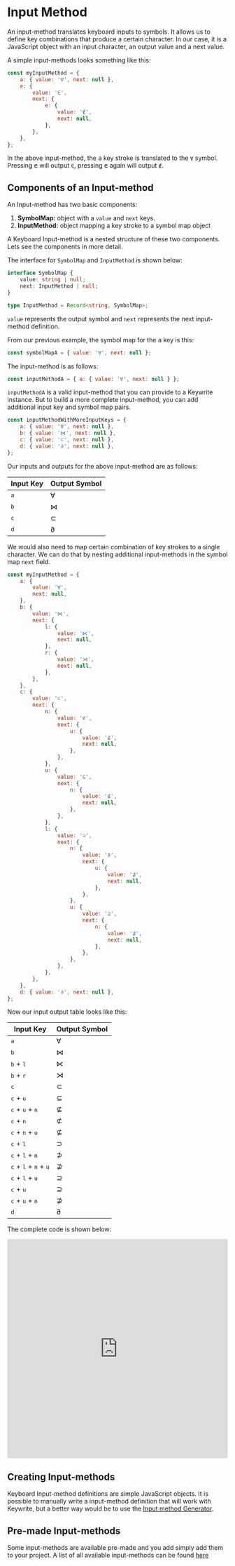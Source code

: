 # Input Method

An input-method translates keyboard inputs to symbols. It allows us to define
key combinations that produce a certain character.
In our case, it is a JavaScript object with an input character,
an output value and a next value.

A simple input-methods looks something like this:

```javascript
const myInputMethod = {
    a: { value: '∀', next: null },
    e: {
        value: '∈',
        next: {
            e: {
                value: '∉',
                next: null,
            },
        },
    },
};
```

In the above input-method, the <kbd>a</kbd> key stroke is translated to the `∀` symbol.
Pressing <kbd>e</kbd> will output `∈`, pressing <kbd>e</kbd> again will output `∉`.

## Components of an Input-method

An Input-method has two basic components:

1. **SymbolMap:** object with a `value` and `next` keys.
1. **InputMethod:** object mapping a key stroke to a symbol map object

A Keyboard Input-method is a nested structure of these two components.
Lets see the components in more detail.

The interface for `SymbolMap` and `InputMethod` is shown below:

```typescript
interface SymbolMap {
    value: string | null;
    next: InputMethod | null;
}

type InputMethod = Record<string, SymbolMap>;
```

`value` represents the output symbol and `next` represents the next
input-method definition.

From our previous example, the symbol map for the <kbd>a</kbd> key is this:

```javascript
const symbolMapA = { value: '∀', next: null };
```

The input-method is as follows:

```javascript
const inputMethodA = { a: { value: '∀', next: null } };
```

`inputMethodA` is a valid input-method that you can provide to a Keywrite instance.
But to build a more complete input-method, you can add additional input key
and symbol map pairs.

```javascript
const inputMethodWithMoreInputKeys = {
    a: { value: '∀', next: null },
    b: { value: '⋈', next: null },
    c: { value: '⊂', next: null },
    d: { value: '∂', next: null },
};
```

Our inputs and outputs for the above input-method are as follows:

| Input Key    | Output Symbol |
| ------------ | ------------- |
| <kbd>a</kbd> | ∀             |
| <kbd>b</kbd> | ⋈             |
| <kbd>c</kbd> | ⊂             |
| <kbd>d</kbd> | ∂             |

We would also need to map certain combination of key strokes to a single character.
We can do that by nesting additional input-methods in the symbol map `next` field.

```javascript
const myInputMethod = {
    a: {
        value: '∀',
        next: null,
    },
    b: {
        value: '⋈',
        next: {
            l: {
                value: '⋉',
                next: null,
            },
            r: {
                value: '⋊',
                next: null,
            },
        },
    },
    c: {
        value: '⊂',
        next: {
            n: {
                value: '⊄',
                next: {
                    u: {
                        value: '⊈',
                        next: null,
                    },
                },
            },
            u: {
                value: '⊆',
                next: {
                    n: {
                        value: '⊈',
                        next: null,
                    },
                },
            },
            l: {
                value: '⊃',
                next: {
                    n: {
                        value: '⊅',
                        next: {
                            u: {
                                value: '⊉',
                                next: null,
                            },
                        },
                    },
                    u: {
                        value: '⊇',
                        next: {
                            n: {
                                value: '⊉',
                                next: null,
                            },
                        },
                    },
                },
            },
        },
    },
    d: { value: '∂', next: null },
};
```

Now our input output table looks like this:

| Input Key                                                 | Output Symbol |
| --------------------------------------------------------- | ------------- |
| <kbd>a</kbd>                                              | ∀             |
| <kbd>b</kbd>                                              | ⋈             |
| <kbd>b</kbd> + <kbd>l</kbd>                               | ⋉             |
| <kbd>b</kbd> + <kbd>r</kbd>                               | ⋊             |
| <kbd>c</kbd>                                              | ⊂             |
| <kbd>c</kbd> + <kbd>u</kbd>                               | ⊆             |
| <kbd>c</kbd> + <kbd>u</kbd> + <kbd>n</kbd>                | ⊈             |
| <kbd>c</kbd> + <kbd>n</kbd>                               | ⊄             |
| <kbd>c</kbd> + <kbd>n</kbd> + <kbd>u</kbd>                | ⊈             |
| <kbd>c</kbd> + <kbd>l</kbd>                               | ⊃             |
| <kbd>c</kbd> + <kbd>l</kbd> + <kbd>n</kbd>                | ⊅             |
| <kbd>c</kbd> + <kbd>l</kbd> + <kbd>n</kbd> + <kbd>u</kbd> | ⊉             |
| <kbd>c</kbd> + <kbd>l</kbd> + <kbd>u</kbd>                | ⊇             |
| <kbd>c</kbd> + <kbd>u</kbd>                               | ⊇             |
| <kbd>c</kbd> + <kbd>u</kbd> + <kbd>n</kbd>                | ⊉             |
| <kbd>d</kbd>                                              | ∂             |

The complete code is shown below:

<iframe src="https://codesandbox.io/embed/keywrite-input-methods-example-149ml?fontsize=14&hidenavigation=1&theme=dark"
     style="width:100%; height:500px; border:0; border-radius: 4px; overflow:hidden;"
     title="keywrite-input-methods-example"
     allow="accelerometer; ambient-light-sensor; camera; encrypted-media; geolocation; gyroscope; hid; microphone; midi; payment; usb; vr; xr-spatial-tracking"
     sandbox="allow-forms allow-modals allow-popups allow-presentation allow-same-origin allow-scripts"
   ></iframe>

## Creating Input-methods

Keyboard Input-method definitions are simple JavaScript objects. It is possible
to manually write a input-method definition that will work with Keywrite,
but a better way would be to use the [Input method Generator](input_method_generator.md).

## Pre-made Input-methods

Some input-methods are available pre-made and you add simply add them to your project.
A list of all available input-methods can be found [here](pre_made_input_methods.md)
